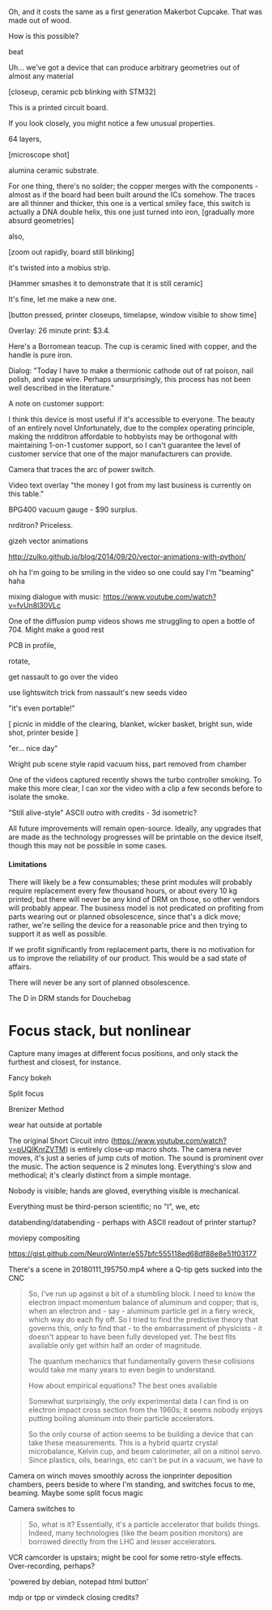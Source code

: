 Oh, and it costs the same as a first generation Makerbot Cupcake. That was made out of wood.

How is this possible? 

beat

Uh... we've got a device that can produce arbitrary geometries out of almost any material





[closeup, ceramic pcb blinking with STM32]

This is a printed circuit board.

If you look closely, you might notice a few unusual properties.

64 layers, 

[microscope shot]

alumina ceramic substrate.

For one thing, there's no solder; the copper merges with the components - almost as if the board had been built around the ICs somehow. The traces are all thinner and thicker, this one is a vertical smiley face, this switch is actually a DNA double helix, this one just turned into iron,  [gradually more absurd geometries]

also,

[zoom out rapidly, board still blinking]

it's twisted into a mobius strip.

[Hammer smashes it to demonstrate that it is still ceramic]

It's fine, let me make a new one.

[button pressed, printer closeups, timelapse, window visible to show time]

Overlay: 26 minute print: $3.4.

Here's a Borromean teacup. The cup is ceramic lined with copper, and the handle is pure iron.





Dialog: "Today I have to make a thermionic cathode out of rat poison, nail polish, and vape wire. Perhaps unsurprisingly, this process has not been well described in the literature."



A note on customer support:



I think this device is most useful if it's accessible to everyone. The beauty of an entirely novel Unfortunately, due to the complex operating principle, making the nrdditron affordable to hobbyists may be orthogonal with maintaining 1-on-1 customer support, so I can't guarantee the level of customer service that one of the major manufacturers can provide.



Camera that traces the arc of power switch.



Video text overlay "the money I got from my last business is currently on this table." 

BPG400 vacuum gauge  - $90 surplus.

nrditron? Priceless.

gizeh vector animations

http://zulko.github.io/blog/2014/09/20/vector-animations-with-python/



oh ha I'm going to be smiling in the video so one could say I'm "beaming" haha



mixing dialogue with music: https://www.youtube.com/watch?v=fvUn8l30VLc





One of the diffusion pump videos shows me struggling to open a bottle of 704. Might make a good rest 



PCB in profile,

rotate,



get nassault to go over the video 



use lightswitch trick from nassault's new seeds video



"it's even portable!"

[ picnic in middle of the clearing, blanket, wicker basket, bright sun, wide shot, printer beside ]

"er... nice day"





Wright pub scene style rapid vacuum hiss, part removed from chamber 



One of the videos captured recently shows the turbo controller smoking. To make this more clear, I can xor the video with a clip a few seconds before to isolate the smoke.



"Still alive-style" ASCII outro with credits - 3d isometric?





All future improvements will remain open-source. Ideally, any upgrades that are made as the technology progresses will be printable on the device itself, though this may not be possible in some cases.

#### Limitations



There will likely be a few consumables; these print modules will probably require replacement every few thousand hours, or about every 10 kg printed; but there will never be any kind of DRM on those, so other vendors will probably appear. The business model is not predicated on profiting from parts wearing out or planned obsolescence, since that's a dick move; rather, we're selling the device for a reasonable price and then trying to support it as well as possible.

If we profit significantly from replacement parts, there is no motivation for us to improve the reliability of our product. This would be a sad state of affairs.

There will never be any sort of planned obsolescence.





The D in DRM stands for Douchebag



# Focus stack, but nonlinear

Capture many images at different focus positions, and only stack the furthest and closest, for instance.

Fancy bokeh

Split focus

Brenizer Method

wear hat outside at portable



The original Short Circuit intro (<https://www.youtube.com/watch?v=pUQIKnrZVTM>) is entirely close-up macro shots. The camera never moves, it's just a series of jump cuts of motion. The sound is prominent over the music.  The action sequence is 2 minutes long. Everything's slow and methodical; it's clearly distinct from a simple montage.

Nobody is visible; hands are gloved, everything visible is mechanical.





Everything must be third-person scientific; no "I", we, etc





databending/databending - perhaps with ASCII readout of printer startup?

moviepy compositing

<https://gist.github.com/NeuroWinter/e557bfc555118ed68df88e8e51f03177>



There's a scene in 20180111_195750.mp4 where a Q-tip gets sucked into the CNC







> So, I've run up against a bit of a stumbling block. I need to know the electron impact momentum balance of aluminum and copper; that is, when an electron and - say - aluminum particle get in a fiery wreck, which way do each fly off. So I tried to find the predictive theory that governs this, only to find that - to the embarrassment of physicists - it doesn't appear to have been fully developed yet. The best fits available only get within half an order of magnitude. 
>
> The quantum mechanics that fundamentally govern these collisions would take me many years to even begin to understand. 
>
> How about empirical equations? The best ones available 
>
> Somewhat surprisingly, the only experimental data I can find is on electron impact cross section from the 1960s; it seems nobody enjoys putting boiling aluminum into their particle accelerators.
>
> So the only course of action seems to be building a device that can take these measurements. This is a hybrid quartz crystal microbalance, Kelvin cup, and beam calorimeter, all on a nitinol servo. Since plastics, oils, bearings, etc can't be put in a vacuum, we have to 



Camera on winch moves smoothly across the ionprinter deposition chambers, peers beside to where I'm standing, and switches focus to me, beaming. Maybe some split focus magic

Camera switches to 







> So, what is it? Essentially, it's a particle accelerator that builds things. Indeed, many technologies (like the beam position monitors) are borrowed directly from the LHC and lesser accelerators. 







VCR camcorder is upstairs; might be cool for some retro-style effects. Over-recording, perhaps?





'powered by debian, notepad html button'



mdp or tpp or vimdeck closing credits?